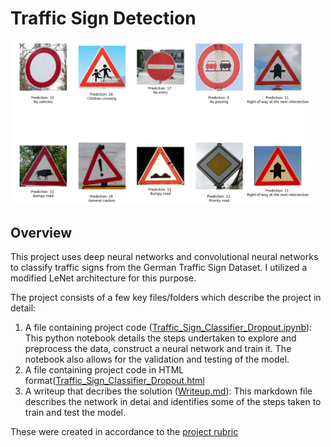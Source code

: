 # **Traffic Sign Detection** 

<img src="Output_Images/web_image_comparison.png" width="480" alt="Combined Image" />

Overview
---

This project uses deep neural networks and convolutional neural networks to classify traffic signs from the German Traffic Sign Dataset. I utilized a modified LeNet architecture for this purpose.

The project consists of a few key files/folders which describe the project in detail:
1. A file containing project code ([Traffic_Sign_Classifier_Dropout.ipynb](https://github.com/iammsg/Project3/blob/master/Traffic_Sign_Classifier_Dropout.ipynb)): This python notebook details the steps undertaken to explore and preprocess the data, construct a neural network and train it. The notebook also allows for the validation and testing of the model.
2. A file containing project code in HTML format([Traffic_Sign_Classifier_Dropout.html](https://github.com/iammsg/Project3/blob/master/Traffic_Sign_Classifier_Dropout.html)
3. A writeup that decribes the solution ([Writeup.md](https://github.com/iammsg/Project3/blob/master/Writeup.md)): This markdown file describes the network in detai and identifies some of the steps taken to train and test the model.

These were created in accordance to the [project rubric](https://review.udacity.com/#!/rubrics/1970/view)
